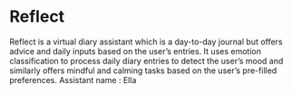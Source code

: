 # Reflect

Reflect is a virtual diary assistant which is a day-to-day journal but offers advice and daily inputs based on the user’s entries. It uses emotion classification to process daily diary entries to detect the user’s mood and similarly offers mindful and calming tasks based on the user’s pre-filled preferences.
Assistant name : Ella
 

